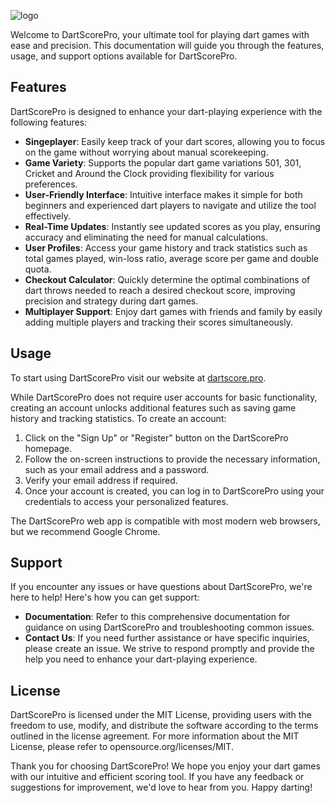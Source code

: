 ![logo](https://github.com/Si-Ni/DartScorePro/assets/91952781/b5d46721-c1b1-4e7d-b4ba-b218b2ab8c80)

Welcome to DartScorePro, your ultimate tool for playing dart games with ease and precision. This documentation will guide you through the features, usage, and support options available for DartScorePro.

## Features

DartScorePro is designed to enhance your dart-playing experience with the following features:

- **Singeplayer**: Easily keep track of your dart scores, allowing you to focus on the game without worrying about manual scorekeeping.
- **Game Variety**: Supports the popular dart game variations 501, 301, Cricket and Around the Clock providing flexibility for various preferences.
- **User-Friendly Interface**: Intuitive interface makes it simple for both beginners and experienced dart players to navigate and utilize the tool effectively.
- **Real-Time Updates**: Instantly see updated scores as you play, ensuring accuracy and eliminating the need for manual calculations.
- **User Profiles**: Access your game history and track statistics such as total games played, win-loss ratio, average score per game and double quota.
- **Checkout Calculator**: Quickly determine the optimal combinations of dart throws needed to reach a desired checkout score, improving precision and strategy during dart games.
- **Multiplayer Support**: Enjoy dart games with friends and family by easily adding multiple players and tracking their scores simultaneously.

## Usage

To start using DartScorePro visit our website at [dartscore.pro](https://dartscore.pro).

While DartScorePro does not require user accounts for basic functionality, creating an account unlocks additional features such as saving game history and tracking statistics. To create an account:

1. Click on the "Sign Up" or "Register" button on the DartScorePro homepage.
2. Follow the on-screen instructions to provide the necessary information, such as your email address and a password.
3. Verify your email address if required.
4. Once your account is created, you can log in to DartScorePro using your credentials to access your personalized features.

The DartScorePro web app is compatible with most modern web browsers, but we recommend Google Chrome.

## Support

If you encounter any issues or have questions about DartScorePro, we're here to help! Here's how you can get support:

- **Documentation**: Refer to this comprehensive documentation for guidance on using DartScorePro and troubleshooting common issues.
- **Contact Us**: If you need further assistance or have specific inquiries, please create an issue. We strive to respond promptly and provide the help you need to enhance your dart-playing experience.

## License

DartScorePro is licensed under the MIT License, providing users with the freedom to use, modify, and distribute the software according to the terms outlined in the license agreement. For more information about the MIT License, please refer to opensource.org/licenses/MIT.

Thank you for choosing DartScorePro! We hope you enjoy your dart games with our intuitive and efficient scoring tool. If you have any feedback or suggestions for improvement, we'd love to hear from you. Happy darting!

